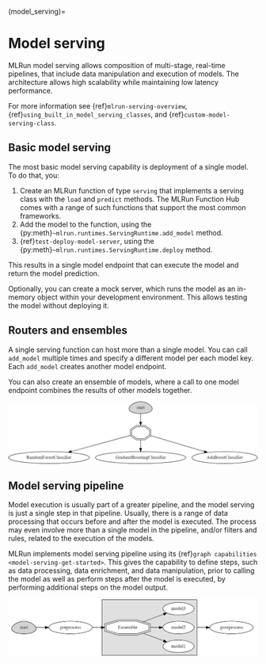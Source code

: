 (model_serving)=
# Model serving

MLRun model serving allows composition of multi-stage, real-time pipelines, that include data manipulation and execution of models. The 
architecture allows high scalability while maintaining low latency performance.

For more information see {ref}`mlrun-serving-overview`, {ref}`using_built_in_model_serving_classes`, and {ref}`custom-model-serving-class`.

## Basic model serving

The most basic model serving capability is deployment of a single model. To do that, you:
1. Create an MLRun function of type `serving` that implements a serving class with the `load` and `predict` methods. The MLRun Function Hub comes with a range of such functions that support the most common frameworks.
2. Add the model to the function, using the {py:meth}`~mlrun.runtimes.ServingRuntime.add_model` method.
3. {ref}`test-deploy-model-server`, using the {py:meth}`~mlrun.runtimes.ServingRuntime.deploy` method.

This results in a single model endpoint that can execute the model and return the model prediction. 

Optionally, you can create a mock server, which runs the model as an in-memory object within your development environment. 
This allows testing the model without deploying it.

## Routers and ensembles

A single serving function can host more than a single model. You can call `add_model` multiple times and specify a different model per each 
model key. Each `add_model` creates another model endpoint.

You can also create an ensemble of models, where a call to one model endpoint combines the results of other models together.

![model ensemble](../_static/images/model_ensemble.png)


## Model serving pipeline

Model execution is usually part of a greater pipeline, and the model serving is just a single step in that pipeline. Usually, there is 
a range of data processing that occurs before and after the model is executed. The process may even involve more than a single model in the
pipeline, and/or filters and rules, related to the execution of the models.

MLRun implements model serving pipeline using its {ref}`graph capabilities <model-serving-get-started>`. This gives the capability to define steps, such as data processing, 
data enrichment, and data manipulation, prior to calling the model as well as perform steps after the model is executed, by 
performing additional steps on the model output.

![model serving graph](../_static/images/model_serving_graph.png)
